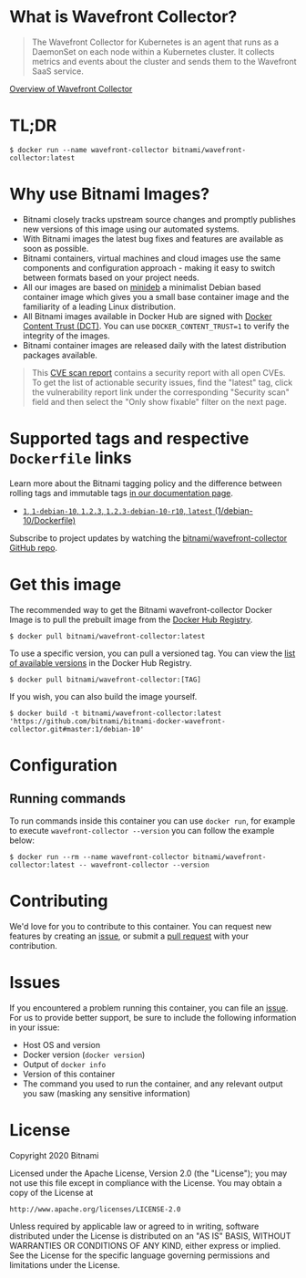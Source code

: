 
# What is Wavefront Collector?

> The Wavefront Collector for Kubernetes is an agent that runs as a DaemonSet on each node within a Kubernetes cluster. It collects metrics and events about the cluster and sends them to the Wavefront SaaS service.

[Overview of Wavefront Collector](https://github.com/wavefrontHQ/wavefront-collector-for-kubernetes)

# TL;DR

```console
$ docker run --name wavefront-collector bitnami/wavefront-collector:latest
```

# Why use Bitnami Images?

* Bitnami closely tracks upstream source changes and promptly publishes new versions of this image using our automated systems.
* With Bitnami images the latest bug fixes and features are available as soon as possible.
* Bitnami containers, virtual machines and cloud images use the same components and configuration approach - making it easy to switch between formats based on your project needs.
* All our images are based on [minideb](https://github.com/bitnami/minideb) a minimalist Debian based container image which gives you a small base container image and the familiarity of a leading Linux distribution.
* All Bitnami images available in Docker Hub are signed with [Docker Content Trust (DCT)](https://docs.docker.com/engine/security/trust/content_trust/). You can use `DOCKER_CONTENT_TRUST=1` to verify the integrity of the images.
* Bitnami container images are released daily with the latest distribution packages available.


> This [CVE scan report](https://quay.io/repository/bitnami/wavefront-collector?tab=tags) contains a security report with all open CVEs. To get the list of actionable security issues, find the "latest" tag, click the vulnerability report link under the corresponding "Security scan" field and then select the "Only show fixable" filter on the next page.

# Supported tags and respective `Dockerfile` links

Learn more about the Bitnami tagging policy and the difference between rolling tags and immutable tags [in our documentation page](https://docs.bitnami.com/tutorials/understand-rolling-tags-containers/).


* [`1`, `1-debian-10`, `1.2.3`, `1.2.3-debian-10-r10`, `latest` (1/debian-10/Dockerfile)](https://github.com/bitnami/bitnami-docker-wavefront-collector/blob/1.2.3-debian-10-r10/1/debian-10/Dockerfile)

Subscribe to project updates by watching the [bitnami/wavefront-collector GitHub repo](https://github.com/bitnami/bitnami-docker-wavefront-collector).

# Get this image

The recommended way to get the Bitnami wavefront-collector Docker Image is to pull the prebuilt image from the [Docker Hub Registry](https://hub.docker.com/r/bitnami/wavefront-collector).

```console
$ docker pull bitnami/wavefront-collector:latest
```

To use a specific version, you can pull a versioned tag. You can view the [list of available versions](https://hub.docker.com/r/bitnami/wavefront-collector/tags/) in the Docker Hub Registry.

```console
$ docker pull bitnami/wavefront-collector:[TAG]
```

If you wish, you can also build the image yourself.

```console
$ docker build -t bitnami/wavefront-collector:latest 'https://github.com/bitnami/bitnami-docker-wavefront-collector.git#master:1/debian-10'
```

# Configuration

## Running commands

To run commands inside this container you can use `docker run`, for example to execute `wavefront-collector --version` you can follow the example below:

```console
$ docker run --rm --name wavefront-collector bitnami/wavefront-collector:latest -- wavefront-collector --version
```


# Contributing

We'd love for you to contribute to this container. You can request new features by creating an [issue](https://github.com/bitnami/bitnami-docker-wavefront-collector/issues), or submit a [pull request](https://github.com/bitnami/bitnami-docker-wavefront-collector/pulls) with your contribution.

# Issues

If you encountered a problem running this container, you can file an [issue](https://github.com/bitnami/bitnami-docker-wavefront-collector/issues/new). For us to provide better support, be sure to include the following information in your issue:

- Host OS and version
- Docker version (`docker version`)
- Output of `docker info`
- Version of this container
- The command you used to run the container, and any relevant output you saw (masking any sensitive information)

# License

Copyright 2020 Bitnami

Licensed under the Apache License, Version 2.0 (the "License");
you may not use this file except in compliance with the License.
You may obtain a copy of the License at

    http://www.apache.org/licenses/LICENSE-2.0

Unless required by applicable law or agreed to in writing, software
distributed under the License is distributed on an "AS IS" BASIS,
WITHOUT WARRANTIES OR CONDITIONS OF ANY KIND, either express or implied.
See the License for the specific language governing permissions and
limitations under the License.
